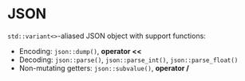 # JSON
`std::variant<>`-aliased JSON object with support functions:
- Encoding: `json::dump()`, **operator <<**
- Decoding: `json::parse()`, `json::parse_int()`, `json::parse_float()`
- Non-mutating getters: `json::subvalue()`, **operator /**
